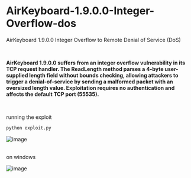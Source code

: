 # AirKeyboard-1.9.0.0-Integer-Overflow-dos
AirKeyboard 1.9.0.0 Integer Overflow to Remote Denial of Service (DoS)


<br>

**AirKeyboard 1.9.0.0 suffers from an integer overflow vulnerability in its TCP request handler. The ReadLength method parses a 4-byte user-supplied length field without bounds checking, allowing attackers to trigger a denial-of-service by sending a malformed packet with an oversized length value. Exploitation requires no authentication and affects the default TCP port (55535).**

<br>

running the exploit <br>
```bash
python exploit.py
```

![image](https://github.com/user-attachments/assets/3ec10c4c-7ff0-42ab-8872-07e1f00b8412)

<br> 
on windows

![image](https://github.com/user-attachments/assets/d30f466b-8bf2-47fe-802d-bd27c0123572)
